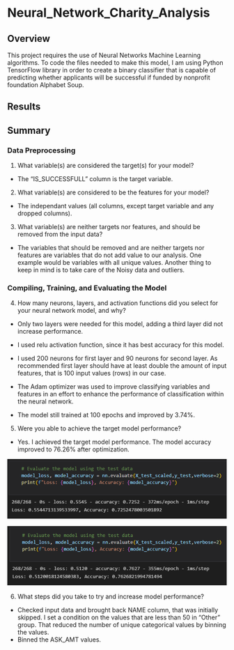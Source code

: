 # Neural_Network_Charity_Analysis

## Overview

This project requires the use of Neural Networks Machine Learning algorithms.  To code the files needed to make this model, I am using Python TensorFlow library in order to create a binary classifier that is capable of predicting whether applicants will be successful if funded by nonprofit foundation Alphabet Soup. 

## Results

## Summary

### Data Preprocessing

1. What variable(s) are considered the target(s) for your model?

- The “IS_SUCCESSFULL” column is the target variable.

2. What variable(s) are considered to be the features for your model?

- The independant values (all columns, except target variable and any dropped columns).

3. What variable(s) are neither targets nor features, and should be removed from the input data?

- The variables that should be removed and are neither targets nor features are variables that do not add value to our analysis. One example would be variables with all unique values. Another thing to keep in mind is to take care of the Noisy data and outliers.

### Compiling, Training, and Evaluating the Model

4. How many neurons, layers, and activation functions did you select for your neural network model, and why?

- Only two layers were needed for this model, adding a third layer did not increase performance. 

- I used relu activation function, since it has best accuracy for this model.

- I used 200 neurons for first layer and 90 neurons for second layer. As recommended first layer should have at least double the amount of input features, that is 100 input values (rows) in our case.

- The Adam optimizer was used to improve classifying variables and features in an effort to enhance the performance of classification within the neural network.

- The model still trained at 100 epochs and improved by 3.74%.

5. Were you able to achieve the target model performance?

- Yes. I achieved the target model performance. The model accuracy improved to 76.26% after optimization.

![1.png](Resources/Images/1.png)

![2.png](Resources/Images/2.png)


6. What steps did you take to try and increase model performance?

- Checked input data and brought back NAME column, that was initially skipped. I set a condition on the values that are less than 50 in “Other” group. That reduced the number of unique categorical values by binning the values.
- Binned the ASK_AMT values.

